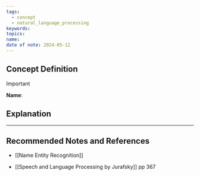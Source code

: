 ```yaml
---
tags:
  - concept
  - natural_language_processing
keywords: 
topics: 
name: 
date of note: 2024-05-12
---
```


## Concept Definition

>[!important]
>**Name**: 



## Explanation





-----------
##  Recommended Notes and References


- [[Name Entity Recognition]]

- [[Speech and Language Processing by Jurafsky]] pp 367